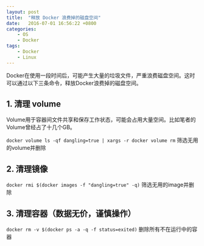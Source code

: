```yaml
---
layout: post
title:  "释放 Docker 浪费掉的磁盘空间"
date:   2016-07-01 16:56:22 +0800
categories: 
    - OS
    - Docker
tags:
    - Docker
    - Linux
---
```


Docker在使用一段时间后，可能产生大量的垃圾文件，严重浪费磁盘空间。这时可以通过以下三条命令，释放Docker浪费掉的磁盘空间。

<!-- more -->

## 1. 清理 volume

Volume用于容器间文件共享和保存工作状态，可能会占用大量空间。比如笔者的Volume曾经占了十几个GB。

`docker volume ls -qf dangling=true | xargs -r docker volume rm` 筛选无用的volume并删除

## 2. 清理镜像

`docker rmi $(docker images -f "dangling=true" -q)` 筛选无用的image并删除

## 3. 清理容器（数据无价，谨慎操作）

`docker rm -v $(docker ps -a -q -f status=exited)` 删除所有不在运行中的容器
